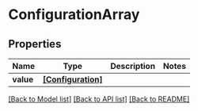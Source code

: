 # ConfigurationArray


## Properties
Name | Type | Description | Notes
------------ | ------------- | ------------- | -------------
**value** | [**[Configuration]**](Configuration.md) |  | 

[[Back to Model list]](../README.md#documentation-for-models) [[Back to API list]](../README.md#documentation-for-api-endpoints) [[Back to README]](../README.md)



